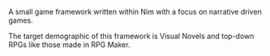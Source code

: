 A small game framework written within Nim with a focus on narrative driven games.

The target demographic of this framework is Visual Novels and top-down RPGs like those
made in RPG Maker.